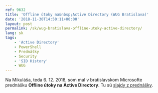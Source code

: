 ```yaml
---
ref: 9632
title: 'Offline útoky na&nbsp;Active Directory (WUG Bratislava)'
date: '2018-11-30T14:50:11+00:00'
layout: post
permalink: /sk/wug-bratislava-offline-utoky-active-directory/
lang: sk
tags:
    - 'Active Directory'
    - PowerShell
    - Prednášky
    - Security
    - 'SID History'
    - WUG
---
```


Na Mikuláša, teda 6. 12. 2018, som mal v bratislavskom Microsofte prednášku **Offline útoky na Active Directory**. Tu sú [slajdy z prednášky](../../assets/documents/HIP_AD_Offline_Attacks.pdf).